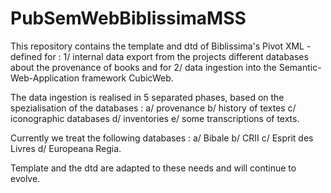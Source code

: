 # PubSemWebBiblissimaMSS
This repository contains the template and dtd of Biblissima's Pivot XML - defined for :
  1/ internal data export from the projects different databases about the provenance of books 
  and for 
  2/ data ingestion into the Semantic-Web-Application framework CubicWeb.

The data ingestion is realised in 5 separated phases, based on the spezialisation of the databases : 
  a/ provenance 
  b/ history of textes 
  c/ iconographic databases 
  d/ inventories 
  e/ some transcriptions of texts.

Currently we treat the following databases :
  a/ Bibale
  b/ CRII
  c/ Esprit des Livres
  d/ Europeana Regia.

Template and the dtd are adapted to these needs and will continue to evolve.

